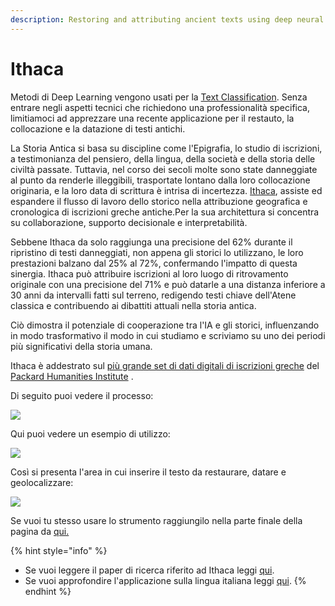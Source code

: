 ```yaml
---
description: Restoring and attributing ancient texts using deep neural networks
---
```


# Ithaca

Metodi di Deep Learning vengono usati per la [Text Classification](../classifying-texts.md). Senza entrare negli aspetti tecnici che richiedono una professionalità specifica, limitiamoci ad apprezzare una recente applicazione per il restauto, la collocazione e la datazione di testi antichi.

La Storia Antica si basa su discipline come l'Epigrafia, lo studio di iscrizioni, a testimonianza del pensiero, della lingua, della società e della storia delle civiltà passate. Tuttavia, nel corso dei secoli molte sono state danneggiate al punto da renderle illeggibili, trasportate lontano dalla loro collocazione originaria, e la loro data di scrittura è intrisa di incertezza. [Ithaca](https://www.deepmind.com/blog/predicting-the-past-with-ithaca), assiste ed espandere il flusso di lavoro dello storico  nella attribuzione geografica e cronologica di iscrizioni greche antiche.Per la sua architettura si concentra su collaborazione, supporto decisionale e interpretabilità.

Sebbene Ithaca da solo raggiunga una precisione del 62% durante il ripristino di testi danneggiati, non appena gli storici lo utilizzano, le loro prestazioni balzano dal 25% al ​​72%, confermando l'impatto di questa sinergia. Ithaca può attribuire iscrizioni al loro luogo di ritrovamento originale con una precisione del 71% e può datarle a una distanza inferiore a 30 anni da intervalli fatti sul terreno, redigendo testi chiave dell'Atene classica e contribuendo ai dibattiti attuali nella storia antica.&#x20;

Ciò dimostra il potenziale di cooperazione tra l'IA e gli storici, influenzando in modo trasformativo il modo in cui studiamo e scriviamo su uno dei periodi più significativi della storia umana.

Ithaca è addestrato sul [più grande set di dati digitali di iscrizioni greche](https://inscriptions.packhum.org) del [Packard Humanities Institute](https://packhum.org) .&#x20;

Di seguito puoi vedere il processo:

![](<../../.gitbook/assets/6231e4946bcb81d92694d69a\_Fig 2.2.svg>)

Qui puoi vedere un esempio di utilizzo:&#x20;

![](<../../.gitbook/assets/6231e4aed783c158e7bc03a1\_Fig 3.2.svg>)

Così si presenta l'area in cui inserire il testo da restaurare, datare e geolocalizzare:



![](../../.gitbook/assets/screenshot-ithaca.deepmind.com-2022.04.12-11\_47\_38.png)

Se vuoi tu stesso usare lo strumento raggiungilo nella parte finale della pagina da [qui.](https://ithaca.deepmind.com)

{% hint style="info" %}
* Se vuoi leggere il paper di ricerca riferito ad Ithaca leggi [qui](https://www.nature.com/articles/s41586-022-04448-z).
* Se vuoi approfondire l'applicazione sulla lingua italiana leggi [qui](http://tesi.cab.unipd.it/64916/1/tesi\_ParoloDef.pdf).
{% endhint %}
